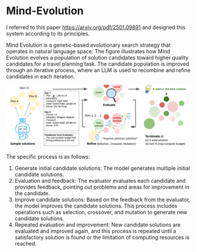 # Mind-Evolution

I referred to this paper https://arxiv.org/pdf/2501.09891 and designed this system according to its principles.

Mind Evolution is a genetic-based evolutionary search strategy that operates in natural language
space. The figure illustrates how Mind Evolution evolves a population of solution candidates toward higher
quality candidates for a travel planning task. The candidate population is improved through an iterative process,
where an LLM is used to recombine and refine candidates in each iteration.

![image](https://github.com/ch-tseng/Mind-Evolution/blob/main/flow.PNG)

The specific process is as follows:
1. Generate initial candidate solutions: The model generates multiple initial candidate solutions.
2. Evaluation and feedback: The evaluator evaluates each candidate and provides feedback, pointing out problems and areas for improvement in the candidate.
3. Improve candidate solutions: Based on the feedback from the evaluator, the model improves the candidate solutions. This process includes operations such as selection, crossover, and mutation to generate new candidate solutions.
4. Repeated evaluation and improvement: New candidate solutions are evaluated and improved again, and this process is repeated until a satisfactory solution is found or the limitation of computing resources is reached.
